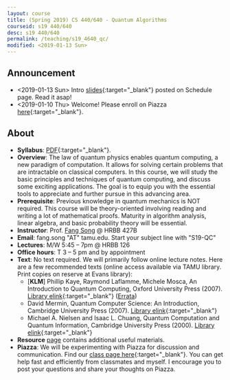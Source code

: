 ```yaml
---
layout: course
title: (Spring 2019) CS 440/640 - Quantum Algorithms
courseid: s19 440/640
desc: s19 440/640
permalink: /teaching/s19_4640_qc/
modified: <2019-01-13 Sun>
---
```


## Announcement
*  <2019-01-13 Sun> Intro [slides]({{base}}/teaching/s19_4640_qc/s19_qc_lec1_intro.pdf){:target="_blank"} posted on Schedule page. Read it asap! 
*  <2019-01-10 Thu> Welcome! Please enroll on
   Piazza
   [here](https://piazza.com/tamu/spring2019/csce440640){:target="_blank"}.

## About
*  **Syllabus**:
   [PDF]({{base}}/teaching/s19_4640_qc/CSCE440640_S19_syllabus.pdf){:target="_blank"}. 
*  **Overview**: The law of quantum physics enables quantum computing, a new paradigm of computation. It allows for solving certain problems that are intractable on classical computers. In this course, we will study the basic principles and techniques of quantum computing, and discuss some exciting applications. The goal is to equip you with the essential tools to appreciate and further pursue in this advancing area. 
*  **Prerequisite**: Previous knowledge in quantum mechanics is NOT required. This course will be theory-oriented involving reading and writing a lot of mathematical proofs. Maturity in algorithm analysis, linear algebra, and basic probability theory will be essential. 
*  **Instructor**: Prof. [Fang Song]({{base}}/) @ HRBB 427B 
*  **Email**: fang.song "AT" tamu.edu. Start your subject line with "S19-QC"
*  **Lectures**: M/W 5:45 – 7pm @ HRBB 126
*  **Office hours**: T 3 – 5 pm and by appointment
*  **Text**: No text required. We will primarily follow online lecture notes. Here are a few recommended texts (online access available via TAMU library. Print copies on reserve at Evans library): 
    *  [**KLM**] Phillip Kaye, Raymond Laflamme, Michele Mosca, An Introduction to Quantum Computing, Oxford University Press (2007). [Library elink](https://libcat.tamu.edu/vwebv/holdingsInfo?bibId=5357750){:target="_blank"} ([Errata](http://qcintro.com/))
    *  David Mermin, Quantum Computer Science: An Introduction, Cambridge University Press (2007). [Library elink](https://libcat.tamu.edu/vwebv/holdingsInfo?bibId=2984388){:target="_blank"}
    *  Michael A. Nielsen and Isaac L. Chuang, Quantum Computation and Quantum Information, Cambridge University Press (2000). [Library elink](https://libcat.tamu.edu/vwebv/holdingsInfo?bibId=3860234){:target="_blank"}
*	**Resource** [page]({{base}}/teaching/s19_4640_qc/resource/)
     contains additional useful materials.
*  **Piazza**: We will be experimenting with Piazza for discussion and
 communication. Find our [class page
 here](https://piazza.com/tamu/spring2019/csce440640/home){:target="_blank"}. You
 can get help fast and efficiently from classmates and myself. I
 encourage you to post your questions and share your thoughts on
 Piazza. 


